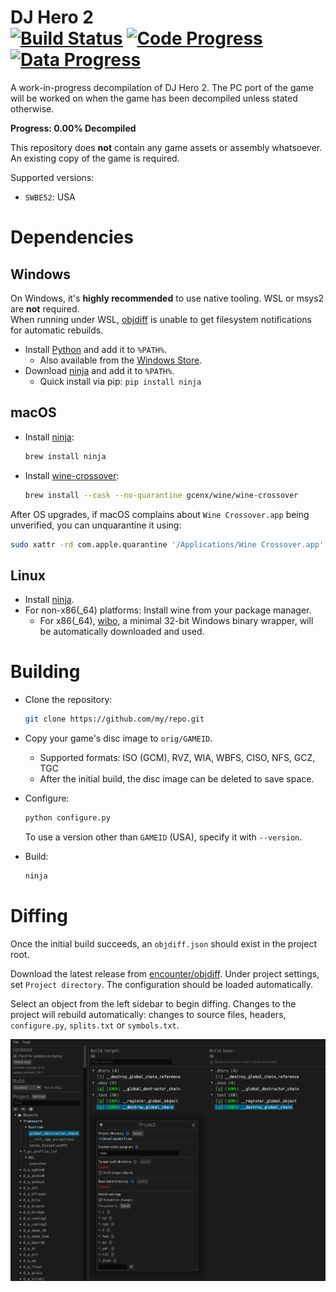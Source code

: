 DJ Hero 2  
[![Build Status]][actions] [![Code Progress]][progress] [![Data Progress]][progress]
=============

<!--
Replace with your repository's URL.
-->
[Build Status]: https://github.com/HyperHaxStudios/DJH2/actions/workflows/build.yml/badge.svg
[actions]: https://github.com/HyperHaxStudios/DJH2/actions/workflows/build.yml
<!--
decomp.dev progress badges
See https://decomp.dev/api for an API overview.
-->
[Code Progress]: https://decomp.dev/HyperHaxStudios/djh2.svg?mode=shield&measure=code&label=Code
[Data Progress]: https://decomp.dev/HyperHaxStudios/djh2.svg?mode=shield&measure=data&label=Data
[progress]: https://decomp.dev/HyperHaxStudios/djh2

A work-in-progress decompilation of DJ Hero 2. The PC port of the game will be worked on when the game has been decompiled unless stated otherwise.

**Progress: 0.00% Decompiled**

This repository does **not** contain any game assets or assembly whatsoever. An existing copy of the game is required.

Supported versions:

- `SWBE52`: USA

Dependencies
============

Windows
--------

On Windows, it's **highly recommended** to use native tooling. WSL or msys2 are **not** required.  
When running under WSL, [objdiff](#diffing) is unable to get filesystem notifications for automatic rebuilds.

- Install [Python](https://www.python.org/downloads/) and add it to `%PATH%`.
  - Also available from the [Windows Store](https://apps.microsoft.com/store/detail/python-311/9NRWMJP3717K).
- Download [ninja](https://github.com/ninja-build/ninja/releases) and add it to `%PATH%`.
  - Quick install via pip: `pip install ninja`

macOS
------

- Install [ninja](https://github.com/ninja-build/ninja/wiki/Pre-built-Ninja-packages):

  ```sh
  brew install ninja
  ```

- Install [wine-crossover](https://github.com/Gcenx/homebrew-wine):

  ```sh
  brew install --cask --no-quarantine gcenx/wine/wine-crossover
  ```

After OS upgrades, if macOS complains about `Wine Crossover.app` being unverified, you can unquarantine it using:

```sh
sudo xattr -rd com.apple.quarantine '/Applications/Wine Crossover.app'
```

Linux
------

- Install [ninja](https://github.com/ninja-build/ninja/wiki/Pre-built-Ninja-packages).
- For non-x86(_64) platforms: Install wine from your package manager.
  - For x86(_64), [wibo](https://github.com/decompals/wibo), a minimal 32-bit Windows binary wrapper, will be automatically downloaded and used.

Building
========

- Clone the repository:

  ```sh
  git clone https://github.com/my/repo.git
  ```

- Copy your game's disc image to `orig/GAMEID`.
  - Supported formats: ISO (GCM), RVZ, WIA, WBFS, CISO, NFS, GCZ, TGC
  - After the initial build, the disc image can be deleted to save space.

- Configure:

  ```sh
  python configure.py
  ```

  To use a version other than `GAMEID` (USA), specify it with `--version`.

- Build:

  ```sh
  ninja
  ```

Diffing
=======

Once the initial build succeeds, an `objdiff.json` should exist in the project root.

Download the latest release from [encounter/objdiff](https://github.com/encounter/objdiff). Under project settings, set `Project directory`. The configuration should be loaded automatically.

Select an object from the left sidebar to begin diffing. Changes to the project will rebuild automatically: changes to source files, headers, `configure.py`, `splits.txt` or `symbols.txt`.

![](assets/objdiff.png)
